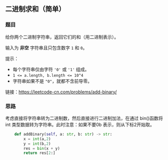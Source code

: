 ## 二进制求和（简单）

### 题目

给你两个二进制字符串，返回它们的和（用二进制表示）。

输入为 **非空** 字符串且只包含数字 `1` 和 `0`。

提示：

- 每个字符串仅由字符 `'0'` 或 `'1'` 组成。
- `1 <= a.length, b.length <= 10^4`
- 字符串如果不是 `"0"`，就都不含前导零。

链接：https://leetcode-cn.com/problems/add-binary/

### 思路

考虑直接将字符串转为二进制数，然后直接进行二进制加法，在通过 bin()函数将 int 类型数据转为字符串。此时注意：如果不要0b 表示，则从下标2开始取。

```python
    def addBinary(self, a: str, b: str) -> str:
        x = int(a,2)
        y = int(b,2)
        res = bin(x + y)
        return res[2:]
```



